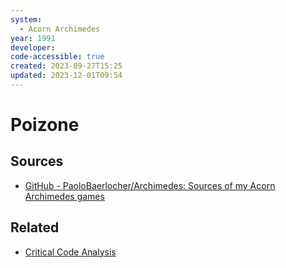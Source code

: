 ```yaml
---
system:
  - Acorn Archimedes
year: 1991
developer: 
code-accessible: true
created: 2023-09-27T15:25
updated: 2023-12-01T09:54
---
```

# Poizone


## Sources
- [GitHub - PaoloBaerlocher/Archimedes: Sources of my Acorn Archimedes games](https://github.com/PaoloBaerlocher/Archimedes)

## Related
- [Critical Code Analysis](notes/Critical%20Code%20Analysis.md)